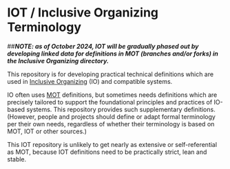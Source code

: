 # IOT / Inclusive Organizing Terminology

##***NOTE: as of October 2024, IOT will be gradually phased out by developing linked data for definitions in MOT (branches and/or forks) in the Inclusive Organizing directory.***

This repository is for developing practical technical definitions which are used in [Inclusive Organizing](https://inclusiveorg.net) (IO) and compatible systems.  

IO often uses [MOT](https://github.com/gcassel/Modular-Organizing-Terminology) definitions, but sometimes needs definitions which are precisely tailored to support the foundational principles and practices of IO-based systems.  This repository provides such supplementary definitions.  (However, people and projects should define or adapt formal terminology per their own needs, regardless of whether their terminology is based on MOT, IOT or other sources.)

This IOT repository is unlikely to get nearly as extensive or self-referential as MOT, because IOT definitions need to be practically strict, lean and stable.
